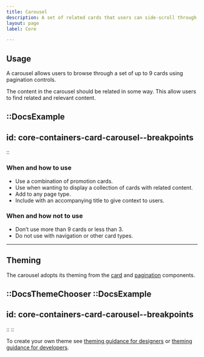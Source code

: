 ```yaml
---
title: Carousel
description: A set of related cards that users can side-scroll through.
layout: page
label: Core

---
```


## Usage
A carousel allows users to browse through a set of up to 9 cards using pagination controls. 

The content in the carousel should be related in some way. This allow users to find related and relevant content.

::DocsExample
---
id: core-containers-card-carousel--breakpoints
---
::

### When and how to use
- Use a combination of promotion cards.
- Use when wanting to display a collection of cards with related content.
- Add to any page type.
- Include with an accompanying title to give context to users.

### When and how not to use
- Don’t use more than 9 cards or less than 3.
- Do not use with navigation or other card types.

---

## Theming
The carousel adopts its theming from the [card](https://deploy-preview-457--ripple-docs.netlify.app/design-system/components/card/) and [pagination](/design-system/components/pagination/) components.

::DocsThemeChooser
  ::DocsExample
  ---
  id: core-containers-card-carousel--breakpoints
  ---
  ::
::

To create your own theme see [theming guidance for designers]() or [theming guidance for developers]().

